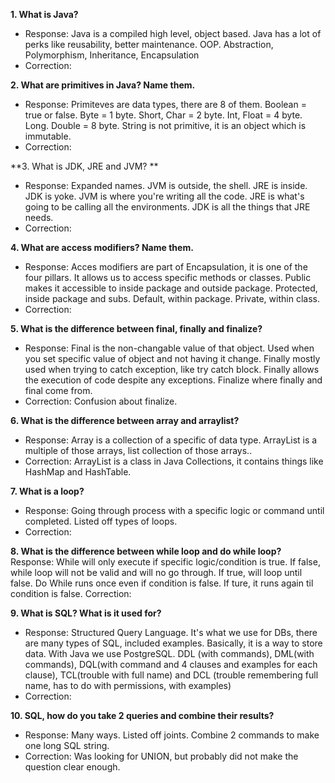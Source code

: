 **1. What is Java?**
- Response: Java is a compiled high level, object based. Java has a lot of perks like reusability, better maintenance. OOP. Abstraction, Polymorphism, Inheritance, Encapsulation  
- Correction:

**2. What are primitives in Java? Name them.**
- Response: Primiteves are data types, there are 8 of them. Boolean = true or false. Byte = 1 byte. Short, Char = 2 byte. Int, Float = 4 byte. Long. Double = 8 byte. 
String is not primitive, it is an object which is immutable.
- Correction:

**3. What is JDK, JRE and JVM? **
- Response: Expanded names. JVM is outside, the shell. JRE is inside. JDK is yoke. JVM is where you're writing all the code. JRE is what's going to be calling all the environments. JDK is all the things that JRE needs. 
- Correction:

**4. What are access modifiers? Name them.**
- Response: Acces modifiers are part of Encapsulation, it is one of the four pillars. It allows us to access specific methods or classes. Public makes it accessible to inside package and outside package. Protected, inside package and subs. Default, within package. Private, within class.
- Correction: 

**5. What is the difference between final, finally and finalize?**
- Response: Final is the non-changable value of that object. Used when you set specific value of object and not having it change. Finally mostly used when trying to catch exception, like try catch block. Finally allows the execution of code despite any exceptions. Finalize where finally and final come from.
- Correction: Confusion about finalize.

**6. What is the difference between array and arraylist?**
- Response: Array is a collection of a specific of data type. ArrayList is a multiple of those arrays, list collection of those arrays..
- Correction: ArrayList is a class in Java Collections, it contains things like HashMap and HashTable.

**7. What is a loop?**
- Response: Going through process with a specific logic or command until completed. 
Listed off types of loops.
- Correction:

**8. What is the difference between while loop and do while loop?**
Response: While will only execute if specific logic/condition is true. If false, while loop will not be valid and will no go through. If true, will loop until false. Do While runs once even if condition is false. If ture, it runs again til condition is false.
Correction:

**9. What is SQL? What is it used for?**
- Response: Structured Query Language. It's what we use for DBs, there are many types of SQL, included examples. Basically, it is a way to store data. With Java we use PostgreSQL. DDL (with commands), DML(with commands), DQL(with command and 4 clauses and examples for each clause), TCL(trouble with full name) and DCL (trouble remembering full name, has to do with permissions, with examples)
- Correction:

**10. SQL, how do you take 2 queries and combine their results?**
- Response: Many ways. Listed off joints. Combine 2 commands to make one long SQL string. 
- Correction: Was looking for UNION, but probably did not make the question clear enough.